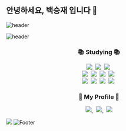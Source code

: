## 안녕하세요, 백승재 입니다 👋

![header](https://capsule-render.vercel.app/api?type=waving&color=E6E6FA&height=150&section=header)

![header](https://capsule-render.vercel.app/api?type=venom&color=0:E6E6FA,100:D8BFD8&height=220&section=header&text=BaekSeoungJae&fontSize=60&fontColor=000000&animation=twinkling&stroke=808080,000000&strokeWidth=1)


<h3 align="center">📚 Studying 📚</h3>
<p align="center">
  <img src="https://img.shields.io/badge/Java-007396?style=flat-square&logo=Java&logoColor=white"/></a>&nbsp
  <img src="https://img.shields.io/badge/Python-3766AB?style=flat-square&logo=Python&logoColor=white"/></a>&nbsp 
  <img src="https://img.shields.io/badge/Javascript-ffb13b?style=flat-square&logo=javascript&logoColor=white"/></a>&nbsp 
  <br>
  <img src="https://img.shields.io/badge/Spring-6DB33F?style=flat-square&logo=Spring&logoColor=white"/></a>&nbsp
  <img src="https://img.shields.io/badge/SpringBoot-6DB33F?style=flat-square&logo=SpringBoot&logoColor=white"/></a>&nbsp 
  <img src="https://img.shields.io/badge/Node.js-339933?style=flat-square&logo=Node.js&logoColor=white"/></a>&nbsp
  <img src="https://img.shields.io/badge/Express-000000?style=flat-square&logo=Express&logoColor=white"/></a>&nbsp
  <br>
  <img src="https://img.shields.io/badge/Mysql-E6B91E?style=flat-square&logo=MySql&logoColor=white"/></a>&nbsp 
  <img src="https://img.shields.io/badge/AWS-232F3E?style=flat-square&logo=AmazonAWS&logoColor=white"/></a>&nbsp 
  <img src="https://img.shields.io/badge/React-61DAFB?style=flat-square&logo=React&logoColor=white"/></a>&nbsp
  <img src="https://img.shields.io/badge/React%20Native-20232A?style=flat-square&logo=React%20Native&logoColor=61DAFB"/></a>&nbsp
</p>

<h3 align="center">🌈 My Profile 🌈</h3>
<p align="center">
<a href="https://elfin-heath-52c.notion.site/5be4983d312a44e6bdaa1073420f2eda">
  <img src="https://img.shields.io/badge/Notion-9B9B9B?style=flat&logo=Notion&logoColor=white&link=https://elfin-heath-52c.notion.site/5be4983d312a44e6bdaa1073420f2eda"/>
</a>&nbsp
  <a href="https://www.instagram.com/sj_oob/">
    <img src="https://img.shields.io/badge/Instagram-E4405F?style=flat-square&logo=Instagram&logoColor=white&link=https://www.instagram.com/sj_oob/"/>
  </a>&nbsp
  <a href="mailto:001103bsj@gmail.com"><img src="https://img.shields.io/badge/Gmail-d14836?style=flat-square&logo=Gmail&logoColor=white&link=001103bsj@gmail.com"/></a>
</p>


<a href="https://hits.seeyoufarm.com"><img src="https://hits.seeyoufarm.com/api/count/incr/badge.svg?url=https%3A%2F%2Fgithub.com%2FBaekSeoungJae&count_bg=%23A1B2F1&title_bg=%2355587C&icon=github.svg&icon_color=%23FBFBFB&title=hits&edge_flat=false"/></a>
![Footer](https://capsule-render.vercel.app/api?type=waving&color=E6E6FA&height=150&section=footer)
